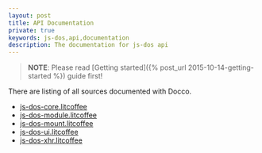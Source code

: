 ```yaml
---
layout: post
title: API Documentation
private: true
keywords: js-dos,api,documentation
description: The documentation for js-dos api
---
```


> **NOTE**: Please read [Getting started]({% post_url 2015-10-14-getting-started %}) guide first!

There are listing of all sources documented with Docco.

* [js-dos-core.litcoffee](/docs/js-dos-core.html)
* [js-dos-module.litcoffee](/docs/js-dos-module.html)
* [js-dos-mount.litcoffee](/docs/js-dos-mount.html)
* [js-dos-ui.litcoffee](/docs/js-dos-ui.html)
* [js-dos-xhr.litcoffee](/docs/js-dos-xhr.html)